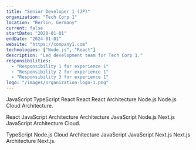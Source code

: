 ```yaml
---
title: "Senior Developer 1 (JP)"
organization: "Tech Corp 1"
location: "Berlin, Germany"
current: false
startDate: "2020-01-01"
endDate: "2024-01-01"
website: "https://company1.com"
technologies: ["Node.js", "React"]
description: "Led development team for Tech Corp 1."
responsibilities:
  - "Responsibility 1 for experience 1"
  - "Responsibility 2 for experience 1"
  - "Responsibility 3 for experience 1"
logo: "/images/organization-logo-1.png"
---
```


JavaScript TypeScript React React React Architecture Node.js Node.js Cloud Architecture.

React JavaScript Architecture Architecture JavaScript Node.js Next.js JavaScript Architecture Cloud.

TypeScript Node.js Cloud Architecture JavaScript JavaScript Next.js Next.js Architecture Next.js.
